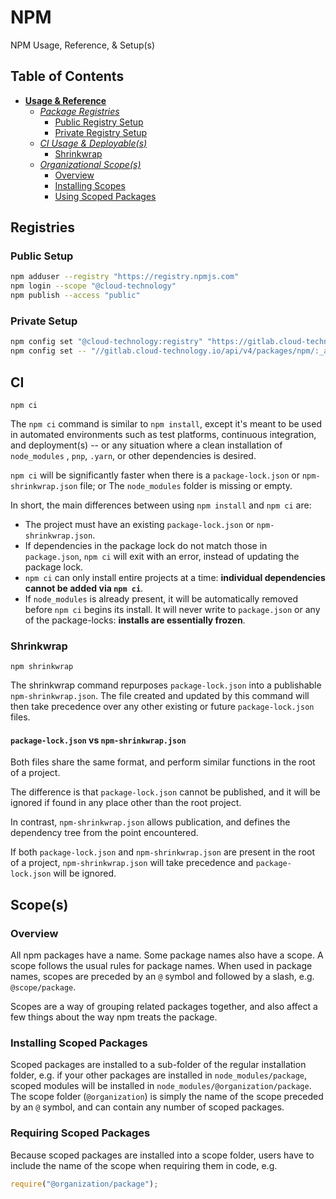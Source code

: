 # NPM #

NPM Usage, Reference, & Setup(s)

## Table of Contents ##

- [**Usage & Reference**](#npm)
    - [*Package Registries*](#Registries)
        - [Public Registry Setup](#public-setup)
        - [Private Registry Setup](#private-setup)
    - [*CI Usage & Deployable(s)*](#ci)
        - [Shrinkwrap](#shrinkwrap)
    - [*Organizational Scope(s)*](#scopes)
        - [Overview](#overview)
        - [Installing Scopes](#installing-scoped-packages)
        - [Using Scoped Packages](#requiring-scoped-packages)

## Registries ##

### Public Setup ###

```bash
npm adduser --registry "https://registry.npmjs.com"
npm login --scope "@cloud-technology"
npm publish --access "public"
```

### Private Setup ###

```bash
npm config set "@cloud-technology:registry" "https://gitlab.cloud-technology.io/api/v4/packages/npm/" --location "project"
npm config set -- "//gitlab.cloud-technology.io/api/v4/packages/npm/:_authToken" "[Personal-Access-Token]" --location "user"
```

## CI ##

```npm
npm ci
```

The `npm ci` command is similar to `npm install`, except it's meant to be used in automated environments such as test platforms, continuous integration, and deployment(s) -- or any situation where a clean installation of `node_modules`
, `pnp`, `.yarn`, or other dependencies is desired.

`npm ci` will be significantly faster when there is a `package-lock.json` or
`npm-shrinkwrap.json` file; or The `node_modules` folder is missing or empty.

In short, the main differences between using `npm install` and `npm ci` are:

- The project must have an existing `package-lock.json` or `npm-shrinkwrap.json`.
- If dependencies in the package lock do not match those in `package.json`, `npm ci` will exit with an error, instead of updating the package lock.
- `npm ci` can only install entire projects at a time: **individual dependencies cannot be added via `npm ci`**.
- If `node_modules` is already present, it will be automatically removed before
  `npm ci` begins its install. It will never write to `package.json` or any of the package-locks: **installs are essentially frozen**.

### Shrinkwrap ###

```npm
npm shrinkwrap
```

The shrinkwrap command repurposes `package-lock.json` into a publishable `npm-shrinkwrap.json`. The file created and updated by this command will then take precedence over any other existing or future `package-lock.json` files.

#### `package-lock.json` vs `npm-shrinkwrap.json` ####

Both files share the same format, and perform similar functions in the root of a project.

The difference is that `package-lock.json` cannot be published, and it will be ignored if found in any place other than the root project.

In contrast, `npm-shrinkwrap.json` allows publication, and defines the dependency tree from the point encountered.

If both `package-lock.json` and `npm-shrinkwrap.json` are present in the root of a project, `npm-shrinkwrap.json` will take precedence and
`package-lock.json` will be ignored.

## Scope(s) ##

### Overview ###

All npm packages have a name. Some package names also have a scope. A scope follows the usual rules for package names. When used in package names, scopes are preceded by an `@` symbol and followed by a slash, e.g. `@scope/package`.

Scopes are a way of grouping related packages together, and also affect a few things about the way npm treats the package.

### Installing Scoped Packages ###

Scoped packages are installed to a sub-folder of the regular installation folder, e.g. if your other packages are installed in `node_modules/package`, scoped modules will be installed in `node_modules/@organization/package`. The scope
folder (`@organization`) is simply the name of the scope preceded by an `@` symbol, and can contain any number of scoped packages.

### Requiring Scoped Packages ###

Because scoped packages are installed into a scope folder, users have to include the name of the scope when requiring them in code, e.g.

```javascript
require("@organization/package");
```
